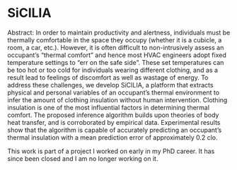 # SiCILIA

Abstract:
In order to maintain productivity and alertness,
individuals must be thermally comfortable in the space they
occupy (whether it is a cubicle, a room, a car, etc.). However, it
is often difficult to non-intrusively assess an occupant’s “thermal
comfort” and hence most HVAC engineers adopt fixed temperature
settings to “err on the safe side”. These set temperatures
can be too hot or too cold for individuals wearing different
clothing, and as a result lead to feelings of discomfort as well
as wastage of energy. To address these challenges, we develop
SiCILIA, a platform that extracts physical and personal variables
of an occupant’s thermal environment to infer the amount
of clothing insulation without human intervention. Clothing
insulation is one of the most influential factors in determining
thermal comfort. The proposed inference algorithm builds upon
theories of body heat transfer, and is corroborated by empirical
data. Experimental results show that the algorithm is capable
of accurately predicting an occupant’s thermal insulation with a
mean prediction error of approximately 0.2 clo.

This work is part of a project I worked on early in my PhD career. It has since been closed and I am no longer working on it. 

